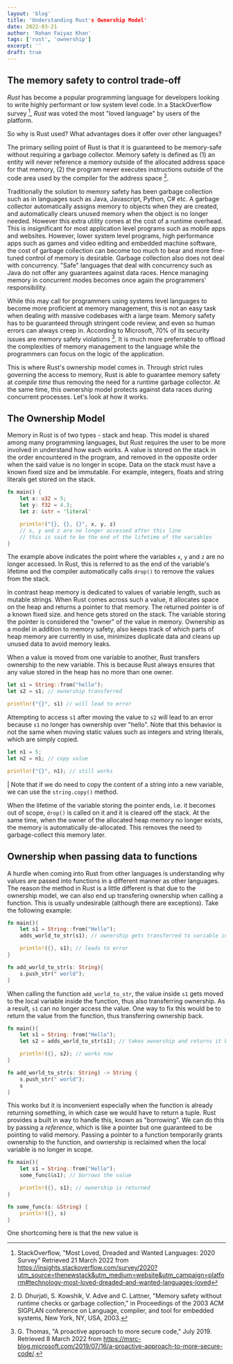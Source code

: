```yaml
---
layout: 'blog'
title: 'Understanding Rust's Ownership Model'
date: 2022-03-21
author: 'Rohan Faiyaz Khan'
tags: ['rust', 'ownership']
excerpt: ''
draft: true
---
```


## The memory safety to control trade-off

_Rust_ has become a popular programming language for developers looking to write highly performant or low system level code. In a StackOverflow survey [^poplang], _Rust_ was voted the most "loved language" by users of the platform.

So why is Rust used? What advantages does it offer over other languages?

The primary selling point of Rust is that it is guaranteed to be memory-safe without requiring a garbage collector. Memory safety is defined as (1) an entity will never reference a memory outside of the allocated address space for that memory, (2) the program never executes instructions outside of the code area used by the compiler for the address space [^memsafety].

Traditionally the solution to memory safety has been garbage collection such as in languages such as Java, Javascript, Python, C# etc. A garbage collector automatically assigns memory to objects when they are created, and automatically clears unused memory when the object is no longer needed. However this extra utility comes at the cost of a runtime overhead. This is insignificant for most application level programs such as mobile apps and websites. However, lower system level programs, high performance apps such as games and video editing and embedded machine software, the cost of garbage collection can become too much to bear and more fine-tuned control of memory is desirable. Garbage collection also does not deal with concurrency. "Safe" languages that deal with concurrency such as Java do not offer any guarantees against data races. Hence managing memory in concurrent modes becomes once again the programmers' responsibility.

While this may call for programmers using systems level languages to become more proficient at memory management, this is not an easy task when dealing with massive codebases with a large team. Memory safety has to be guaranteed through stringent code review, and even so human errors can always creep in. According to Microsoft, 70% of its security issues are memory safety violations [^microsoft]. It is much more preferrable to offload the complexities of memory management to the language while the programmers can focus on the logic of the application.

This is where Rust's ownership model comes in. Through strict rules governing the access to memory, Rust is able to guarantee memory safety at _compile time_ thus removing the need for a runtime garbage collector. At the same time, this ownership model protects against data races during concurrent processes. Let's look at how it works.

## The Ownership Model

Memory in Rust is of two types - stack and heap. This model is shared among many programming languages, but Rust requires the user to be more involved in understand how each works. A value is stored on the stack in the order encountered in the program, and removed in the opposite order when the said value is no longer in scope. Data on the stack must have a known fixed size and be immutable. For example, integers, floats and string literals get stored on the stack.

```rust
fn main() {
    let x: u32 = 5;
    let y: f32 = 4.3;
    let z: &str = 'literal'

    println!("{}, {}, {}", x, y, z)
    // x, y and z are no longer accessed after this line
    // this is said to be the end of the lifetime of the variables
}
```

The example above indicates the point where the variables `x`, `y` and `z` are no longer accessed. In Rust, this is referred to as the end of the variable's lifetime and the compiler automatically calls `drop()` to remove the values from the stack.

In contrast heap memory is dedicated to values of variable length, such as mutable strings. When Rust comes across such a value, it allocates space on the heap and returns a pointer to that memory. The returned pointer is of a known fixed size. and hence gets stored on the stack. The variable storing the pointer is considered the "owner" of the value in memory. Ownership as a model in addition to memory safety, also keeps track of which parts of heap memory are currently in use, minimizes duplicate data and cleans up unused data to avoid memory leaks.

When a value is moved from one variable to another, Rust transfers ownership to the new variable. This is because Rust always ensures that any value stored in the heap has no more than one owner.

```rust
let s1 = String::from("hello");
let s2 = s1; // ownership transferred

println!("{}", s1) // will lead to error
```

Attempting to access `s1` after moving the value to `s2` will lead to an error because `s1` no longer has ownership over "hello". Note that this behavior is not the same when moving static values such as integers and string literals, which are simply copied.

```rust
let n1 = 5;
let n2 = n1; // copy value

println!("{}", n1); // still works
```

| Note that if we do need to copy the content of a string into a new variable, we can use the `string.copy()` method.

When the lifetime of the variable storing the pointer ends, i.e. it becomes out of scope, `drop()` is called on it and it is cleared off the stack. At the same time, when the owner of the allocated heap memory no longer exists, the memory is automatically de-allocated. This removes the need to garbage-collect this memory later.

## Ownership when passing data to functions

A hurdle when coming into Rust from other languages is understanding why values are passed into functions in a different manner as other languages. The reason the method in Rust is a little different is that due to the ownership model, we can also end up transfering ownership when calling a function. This is usually undesirable (although there are exceptions). Take the following example:

```rust
fn main(){
    let s1 = String::from("Hello");
    adds_world_to_str(s1); // ownership gets transferred to variable inside function

    println!({}, s1); // leads to error
}

fn add_world_to_str(s: String){
    s.push_str(" world");
}
```

When calling the function `add_world_to_str`, the value inside `s1` gets moved to the local variable inside the function, thus also transferring ownership. As a result, `s1` can no longer access the value. One way to fix this would be to return the value from the function, thus transferring ownership back.

```rust
fn main(){
    let s1 = String::from("Hello");
    let s2 = adds_world_to_str(s1); // takes ownership and returns it back

    println!({}, s2); // works now
}

fn add_world_to_str(s: String) -> String {
    s.push_str(" world");
    s
}
```

This works but it is inconvenient especially when the function is already returning something, in which case we would have to return a tuple. Rust provides a built in way to handle this, known as "borrowing". We can do this by passing a _reference_, which is like a pointer but one guaranteed to be pointing to valid memory. Passing a pointer to a function temporarily grants ownership to the function, and ownership is reclaimed when the local variable is no longer in scope.

```rust
fn main(){
    let s1 = String::from("Hello");
    some_func(&s1); // borrows the value

    println!({}, s1); // ownership is returned
}

fn some_func(s: &String) {
    println!({}, s)
}
```

One shortcoming here is that the new value is

[^poplang]: StackOverflow, "Most Loved, Dreaded and Wanted Languages: 2020 Survey" Retrieved 21 March 2022 from https://insights.stackoverflow.com/survey/2020?utm_source=thenewstack&utm_medium=website&utm_campaign=platform#technology-most-loved-dreaded-and-wanted-languages-loved
[^memsafety]: D. Dhurjati, S. Kowshik, V. Adve and C. Lattner, "Memory safety without runtime checks or garbage collection," in Proceedings of the 2003 ACM SIGPLAN conference on Language, compiler, and tool for embedded systems, New York, NY, USA, 2003.
[^microsoft]: G. Thomas, "A proactive approach to more secure code," July 2019. Retrieved 8 March 2022 from https://msrc-blog.microsoft.com/2019/07/16/a-proactive-approach-to-more-secure-code/.
